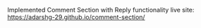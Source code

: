 Implemented Comment Section with Reply functionality
live site: https://adarshg-29.github.io/comment-section/
